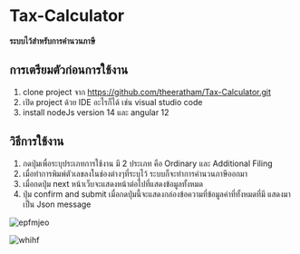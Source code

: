 # Tax-Calculator 
**ระบบไว้สำหรับการคำนวนภาษี**
## การเตรียมตัวก่อนการใช้งาน
 1. clone project จาก https://github.com/theeratham/Tax-Calculator.git
 2. เปิด project ด้วย IDE อะไรก็ได้ เช่น visual studio code
 3. install nodeJs  version 14 และ angular 12 
## วิธีการใช้งาน
 1. กดปุ่มเพื่อระบุประเภทการใช้งาน มี 2 ประเภท คือ Ordinary และ Additional Filing
2. เมื่อทำการพิมพ์ตัวเลขลงในช่องต่างๆที่ระบุไว้ ระบบก็จะทำการคำนวนภาษีออกมา
3. เมื่อกดปุ่ม next หน้าเว็บจะแสดงหน้าต่อไปที่แสดงข้อมูลทั้งหมด 
4. ปุ่ม confirm and submit เมื่อกดปุ่มนี้จะแสดงกล่องข้อความที่ข้อมูลค่าที่ทั้งหมดที่มี แสดงมาเป็น Json message

![epfmjeo](https://github.com/theeratham/Tax-Calculator/assets/78341944/ed6e74fb-6d45-43a8-a0f3-967c96e46fba)

![whihf](https://github.com/theeratham/Tax-Calculator/assets/78341944/9d01ba84-3f28-45b5-b9db-f0a11498d4b9)

